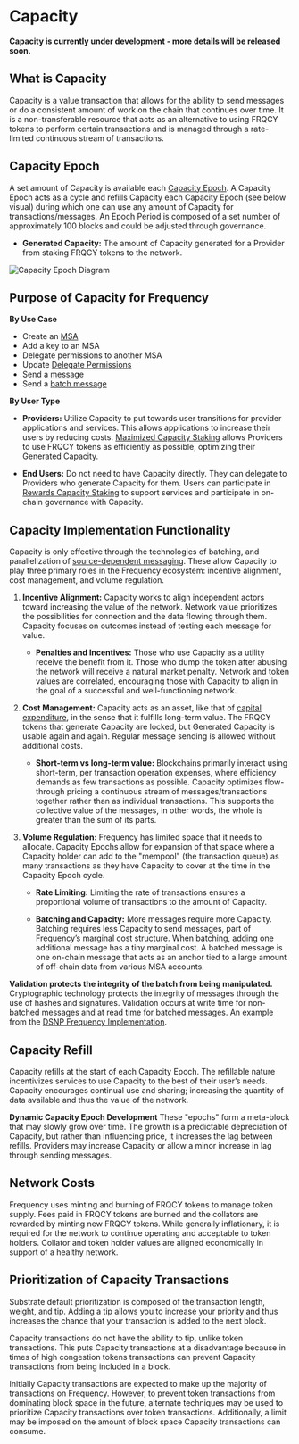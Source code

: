 # Capacity

**Capacity is currently under development - more details will be released soon.**

## What is Capacity
Capacity is a value transaction that allows for the ability to send messages or do a consistent amount of work on the chain that continues over time.
It is a non-transferable resource that acts as an alternative to using FRQCY tokens to perform certain transactions and is managed through a rate-limited continuous stream of transactions.

## Capacity Epoch
A set amount of Capacity is available each [Capacity Epoch](#capacity-epoch).
A Capacity Epoch acts as a cycle and refills Capacity each Capacity Epoch (see below visual) during which one can use any amount of Capacity for transactions/messages.
An Epoch Period is composed of a set number of approximately 100 blocks and could be adjusted through governance.

* **Generated Capacity:**
The amount of Capacity generated for a Provider from staking FRQCY tokens to the network.

![Capacity Epoch Diagram](https://global.discourse-cdn.com/standard11/uploads/unfinishedlabs/original/1X/6fadc75824cd238e5aa1decd06339f8f60d7978e.png)

## Purpose of Capacity for Frequency

**By Use Case**

* Create an [MSA](#2-message-source-account-msa)
* Add a key to an MSA
* Delegate permissions to another MSA
* Update [Delegate Permissions](#delegate-verb-ie-to-delegate)
* Send a [message](#message)
* Send a [batch message](#batch-message)

**By User Type**

* **Providers:**
Utilize Capacity to put towards user transitions for provider applications and services.
This allows applications to increase their users by reducing costs.
[Maximized Capacity Staking](#2-maximized-capacity-staking-for-applications-and-services) allows Providers to use FRQCY tokens as efficiently as possible, optimizing their Generated Capacity.

* **End Users:**
Do not need to have Capacity directly.
They can delegate to Providers who generate Capacity for them.
Users can participate in [Rewards Capacity Staking](#1-rewards-capacity-staking-for-users) to support services and participate in on-chain governance with Capacity.

## Capacity Implementation Functionality
Capacity is only effective through the technologies of batching, and parallelization of [source-dependent messaging](https://forums.projectliberty.io/t/04-batching-source-dependent-messages-with-delegation/216).
These allow Capacity to play three primary roles in the Frequency ecosystem: incentive alignment, cost management, and volume regulation.

1. **Incentive Alignment:** Capacity works to align independent actors toward increasing the value of the network.
Network value prioritizes the possibilities for connection and the data flowing through them.
Capacity focuses on outcomes instead of testing each message for value.

	* **Penalties and Incentives:**
Those who use Capacity as a utility receive the benefit from it.
Those who dump the token after abusing the network will receive a natural market penalty.
Network and token values are correlated, encouraging those with Capacity to align in the goal of a successful and well-functioning network.

2. **Cost Management:** Capacity acts as an asset, like that of [capital expenditure](https://en.wikipedia.org/wiki/Capital_expenditure), in the sense that it fulfills long-term value.
The FRQCY tokens that generate Capacity are locked, but Generated Capacity is usable again and again.
Regular message sending is allowed without additional costs.

	* **Short-term vs long-term value:**
	Blockchains primarily interact using short-term, per transaction operation expenses, where efficiency demands as few transactions as possible.
	Capacity optimizes flow-through pricing a continuous stream of messages/transactions together rather than as individual transactions.
	This supports the collective value of the messages, in other words, the whole is greater than the sum of its parts.

3. **Volume Regulation:** Frequency has limited space that it needs to allocate.
Capacity Epochs allow for expansion of that space where a Capacity holder can add to the "mempool" (the transaction queue) as many transactions as they have Capacity to cover at the time in the Capacity Epoch cycle.
	* **Rate Limiting:**
	Limiting the rate of transactions ensures a proportional volume of transactions to the amount of Capacity.

	* **Batching and Capacity:**
	More messages require more Capacity.
	Batching requires less Capacity to send messages, part of Frequency’s marginal cost structure.
	When batching, adding one additional message has a tiny marginal cost.
	A batched message is one on-chain message that acts as an anchor tied to a large amount of off-chain data from various MSA accounts.

**Validation protects the integrity of the batch from being manipulated.**
Cryptographic technology protects the integrity of messages through the use of hashes and signatures.
Validation occurs at write time for non-batched messages and at read time for batched messages.
An example from the [DSNP Frequency Implementation](https://spec.dsnp.org/Frequency/Validation.html).

## Capacity Refill
Capacity refills at the start of each Capacity Epoch.
The refillable nature incentivizes services to use Capacity to the best of their user’s needs.
Capacity encourages continual use and sharing; increasing the quantity of data available and thus the value of the network.

**Dynamic Capacity Epoch Development**
These "epochs" form a meta-block that may slowly grow over time.
The growth is a predictable depreciation of Capacity, but rather than influencing price, it increases the lag between refills.
Providers may increase Capacity or allow a minor increase in lag through sending messages.

## Network Costs
Frequency uses minting and burning of FRQCY tokens to manage token supply.
Fees paid in FRQCY tokens are burned and the collators are rewarded by minting new FRQCY tokens.
While generally inflationary, it is required for the network to continue operating and acceptable to token holders.
Collator and token holder values are aligned economically in support of a healthy network.

## Prioritization of Capacity Transactions


Substrate default prioritization is composed of the transaction length, weight, and tip. Adding a tip allows you to increase your priority and thus increases the chance that your transaction is added to the next block.

Capacity transactions do not have the ability to tip, unlike token transactions. This puts Capacity transactions at a disadvantage because in times of high congestion tokens transactions can prevent Capacity transactions from being included in a block.

Initially Capacity transactions are expected to make up the majority of transactions on Frequency.  However, to prevent token transactions from dominating block space in the future, alternate techniques may be used to prioritize Capacity transactions over token transactions. Additionally, a limit may be imposed on the amount of block space Capacity transactions can consume. 

